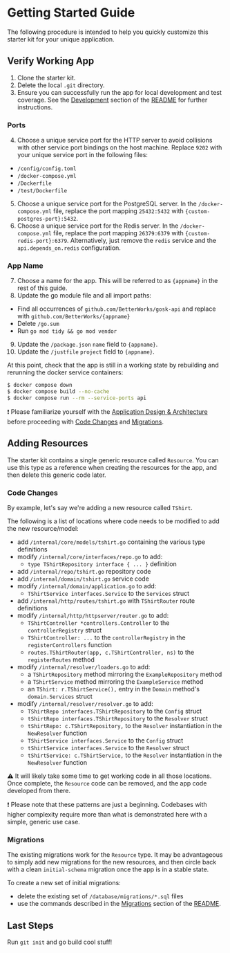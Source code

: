 # Getting Started Guide

The following procedure is intended to help you quickly customize this starter kit for your unique application.

## Verify Working App
1. Clone the starter kit.
2. Delete the local `.git` directory.
3. Ensure you can successfully run the app for local development and test coverage. See the [Development](../README.md#development) section of the [README](../README.md) for further instructions.

### Ports
4. Choose a unique service port for the HTTP server to avoid collisions with other service port bindings on the host machine. Replace `9202` with your unique service port in the following files:
  - `/config/config.toml`
  - `/docker-compose.yml`
  - `/Dockerfile`
  - `/test/Dockerfile`
5. Choose a unique service port for the PostgreSQL server. In the `/docker-compose.yml` file, replace the port mapping `25432:5432` with `{custom-postgres-port}:5432`.
6. Choose a unique service port for the Redis server. In the `/docker-compose.yml` file, replace the port mapping `26379:6379` with `{custom-redis-port}:6379`. Alternatively, just remove the `redis` service and the `api.depends_on.redis` configuration.

### App Name
7. Choose a name for the app. This will be referred to as `{appname}` in the rest of this guide.
8. Update the go module file and all import paths:
  - Find all occurrences of `github.com/BetterWorks/gosk-api` and replace with `github.com/BetterWorks/{appname}`
  - Delete `/go.sum`
  - Run `go mod tidy && go mod vendor`
9. Update the `/package.json` `name` field to `{appname}`.
10. Update the `/justfile` `project` field to `{appname}`.

At this point, check that the app is still in a working state by rebuilding and rerunning the docker service containers:
```sh
$ docker compose down
$ docker compose build --no-cache
$ docker compose run --rm --service-ports api
```
:exclamation: Please familiarize yourself with the [Application Design & Architecture](architecture.md) before proceeding with [Code Changes](#code-changes) and [Migrations](#migrations).

## Adding Resources
The starter kit contains a single generic resource called `Resource`. You can use this type as a reference when creating the resources for the app, and then delete this generic code later.

### Code Changes
By example, let's say we're adding a new resource called `TShirt`.

The following is a list of locations where code needs to be modified to add the new resource/model:
- add `/internal/core/models/tshirt.go` containing the various type definitions
- modify `/internal/core/interfaces/repo.go` to add:
  - `type TShirtRepository interface { ... }` definition
- add `/internal/repo/tshirt.go` repository code
- add `/internal/domain/tshirt.go` service code
- modify `/internal/domain/application.go` to add:
  - `TShirtService interfaces.Service` to the `Services` struct
- add `/internal/http/routes/tshirt.go` with `TShirtRouter` route definitions
- modify `/internal/http/httpserver/router.go` to add:
  - `TShirtController *controllers.Controller` to the `controllerRegistry` struct
  - `TShirtController: ...` to the `controllerRegistry` in the `registerControllers` function
  - `routes.TShirtRouter(app, c.TShirtController, ns)` to the `registerRoutes` method
- modify `/internal/resolver/loaders.go` to add:
  - a `TShirtRepository` method mirroring the `ExampleRepository` method
  - a `TShirtService` method mirroring the `ExampleService` method
  - an `TShirt: r.TShirtService(),` entry in the `Domain` method's `domain.Services` struct
- modify `/internal/resolver/resolver.go` to add:
  - `TShirtRepo interfaces.TShirtRepository` to the `Config` struct
  - `tShirtRepo interfaces.TShirtRepository` to the `Resolver` struct
  - `tShirtRepo: c.TShirtRepository,` to the `Resolver` instantiation in the `NewResolver` function
  - `TShirtService interfaces.Service` to the `Config` struct
  - `tShirtService interfaces.Service` to the `Resolver` struct
  - `tShirtService: c.TShirtService,` to the `Resolver` instantiation in the `NewResolver` function

:warning: It will likely take some time to get working code in all those locations. Once complete, the `Resource` code can be removed, and the app code developed from there.

:exclamation: Please note that these patterns are just a beginning. Codebases with higher complexity require more than what is demonstrated here with a simple, generic use case.

### Migrations
The existing migrations work for the `Resource` type. It may be advantageous to simply add new migrations for the new resources, and then circle back with a clean `initial-schema` migration once the app is in a stable state.

To create a new set of initial migrations:
  - delete the existing set of `/database/migrations/*.sql` files
  - use the commands described in the [Migrations](../README.md#migrations) section of the [README](../README.md).

## Last Steps
Run `git init` and go build cool stuff!
